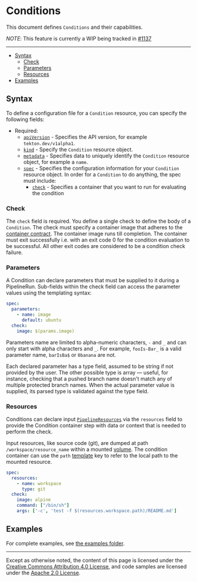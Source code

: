 # Conditions

This document defines `Conditions` and their capabilities.

*NOTE*: This feature is currently a WIP being tracked in [#1137](https://github.com/tektoncd/pipeline/issues/1137)

---

- [Syntax](#syntax)
  - [Check](#check)
  - [Parameters](#parameters)
  - [Resources](#resources)
- [Examples](#examples)

## Syntax

To define a configuration file for a `Condition` resource, you can specify the
following fields:

- Required:
  - [`apiVersion`][kubernetes-overview] - Specifies the API version, for example
    `tekton.dev/v1alpha1`.
  - [`kind`][kubernetes-overview] - Specify the `Condition` resource object.
  - [`metadata`][kubernetes-overview] - Specifies data to uniquely identify the
    `Condition` resource object, for example a `name`.
  - [`spec`][kubernetes-overview] - Specifies the configuration information for
    your `Condition` resource object. In order for a `Condition` to do anything,
    the spec must include:
    - [`check`](#check) - Specifies a container that you want to run for evaluating the condition 

[kubernetes-overview]:
  https://kubernetes.io/docs/concepts/overview/working-with-objects/kubernetes-objects/#required-fields

### Check

The `check` field is required. You define a single check to define the body of a `Condition`. The 
check must specify a container image that adheres to the [container contract](./container-contract.md). 
The container image runs till completion. The container must exit successfully i.e. with an exit code 0 
for the condition evaluation to be successful. All other exit codes are considered to be a condition check
failure.

### Parameters

A Condition can declare parameters that must be supplied to it during a PipelineRun. Sub-fields
within the check field can access the parameter values using the templating syntax:

```yaml
spec:
  parameters:
    - name: image
      default: ubuntu
  check:
    image: $(params.image)
```

Parameters name are limited to alpha-numeric characters, `-` and `_` and can
only start with alpha characters and `_`. For example, `fooIs-Bar_` is a valid
parameter name, `barIsBa$` or `0banana` are not.
 
Each declared parameter has a type field, assumed to be string if not provided by the user. 
The other possible type is array — useful, for instance, checking that a pushed branch name doesn't match any of 
multiple protected branch names. When the actual parameter value is supplied, its parsed type 
is validated against the type field.

### Resources

Conditions can declare input [`PipelineResources`](resources.md)  via the `resources` field to 
provide the Condition container step with data or context that is needed to perform the check.

Input resources, like source code (git), are dumped at path
`/workspace/resource_name` within a mounted
[volume](https://kubernetes.io/docs/concepts/storage/volumes/). The condition container can use the `path`
[template](./tasks.md#Templating) key to refer to the local path to the mounted resource.

```yaml
spec:
  resources:
    - name: workspace
      type: git
  check:
    image: alpine
    command: ["/bin/sh"]
    args: ['-c', 'test -f $(resources.workspace.path)/README.md']
```

## Examples

For complete examples, see
[the examples folder](https://github.com/tektoncd/pipeline/tree/master/examples).

---

Except as otherwise noted, the content of this page is licensed under the
[Creative Commons Attribution 4.0 License](https://creativecommons.org/licenses/by/4.0/),
and code samples are licensed under the
[Apache 2.0 License](https://www.apache.org/licenses/LICENSE-2.0).
